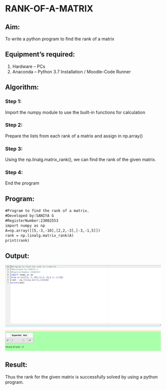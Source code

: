 # RANK-OF-A-MATRIX
## Aim:
To write a python program to find the rank of a matrix
## Equipment’s required:
1. 	Hardware – PCs
2. 	Anaconda – Python 3.7 Installation / Moodle-Code Runner
## Algorithm:
### Step 1:
Import the numpy module to use the built-in functions for calculation 
### Step 2:
Prepare the lists from each rank of a matrix and assign in np.array()
### Step 3:
 Using the np.linalg.matrix_rank(), we can find the rank of the given matrix.
### Step 4: 
End the program
## Program:
``````
#Program to find the rank of a matrix.
#Developed by:SANIYA G
#RegisterNumber:23002553
import numpy as np
A=np.array([[5,-3,-10],[2,2,-3],[-3,-1,5]])
rank = np.linalg.matrix_rank(A)
print(rank)
``````
## Output:
![Alt text](rankofmatrix.png)
## Result:
Thus the rank for the given matrix is successfully solved by  using a python program.

